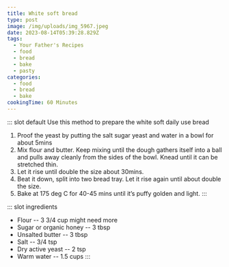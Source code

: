 ```yaml
---
title: White soft bread
type: post
image: /img/uploads/img_5967.jpeg
date: 2023-08-14T05:39:28.829Z
tags:
  - Your Father's Recipes
  - food
  - bread
  - bake
  - pasty
categories:
  - food
  - bread
  - bake
cookingTime: 60 Minutes
---
```

::: slot default
Use this method to prepare the white soft daily use bread  

<!-- more -->

1. Proof the yeast by putting the salt sugar yeast and water in a bowl for about 5mins 
2. Mix flour and butter. Keep mixing until the dough gathers itself into a ball and pulls away cleanly from the sides of the bowl. Knead until it can be stretched thin. 
3. Let it rise until double the size about 30mins.
4. Beat it down, split into two bread tray. Let it rise again until about double the size. 
5. Bake at 175 deg C for 40-45 mins until it’s puffy golden and light. 
   :::

::: slot ingredients

* Flour -- 3 3/4 cup might need more 
* Sugar or organic honey -- 3 tbsp
* Unsalted butter -- 3 tbsp
* Salt -- 3/4 tsp
* Dry active yeast -- 2 tsp
* Warm water -- 1.5 cups
  :::